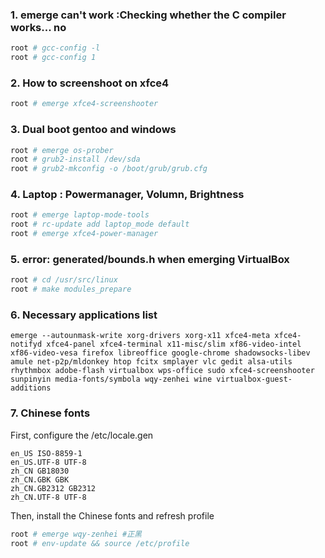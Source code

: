### 1. emerge can't work :Checking whether the C compiler works... no
```bash
root # gcc-config -l
root # gcc-config 1
```
### 2. How to screenshoot on xfce4
```bash
root # emerge xfce4-screenshooter
```
### 3. Dual boot gentoo and windows
```bash
root # emerge os-prober
root # grub2-install /dev/sda
root # grub2-mkconfig -o /boot/grub/grub.cfg
```

### 4. Laptop : Powermanager, Volumn, Brightness
```bash
root # emerge laptop-mode-tools
root # rc-update add laptop_mode default
root # emerge xfce4-power-manager
```
### 5. error: generated/bounds.h when emerging VirtualBox
```bash
root # cd /usr/src/linux
root # make modules_prepare
```
### 6. Necessary applications list
```
emerge --autounmask-write xorg-drivers xorg-x11 xfce4-meta xfce4-notifyd xfce4-panel xfce4-terminal x11-misc/slim xf86-video-intel xf86-video-vesa firefox libreoffice google-chrome shadowsocks-libev amule net-p2p/mldonkey htop fcitx smplayer vlc gedit alsa-utils rhythmbox adobe-flash virtualbox wps-office sudo xfce4-screenshooter sunpinyin media-fonts/symbola wqy-zenhei wine virtualbox-guest-additions
```
### 7. Chinese fonts
First, configure the /etc/locale.gen
```
en_US ISO-8859-1
en_US.UTF-8 UTF-8
zh_CN GB18030
zh_CN.GBK GBK
zh_CN.GB2312 GB2312
zh_CN.UTF-8 UTF-8
```
Then, install the Chinese fonts and refresh profile
```bash
root # emerge wqy-zenhei #正黑
root # env-update && source /etc/profile
```

